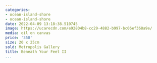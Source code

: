 ```yaml
---
categories:
- ocean-island-shore
- ocean-island-shore
date: 2022-04-09 13:18:38.510745
image: https://ucarecdn.com/e92804b8-cc29-4882-b997-bc06ef368a9e/
media: oil on canvas
price: '350'
size: 20 x 25cm
sold: Metropolis Gallery
title: Beneath Your Feet II
...
```

